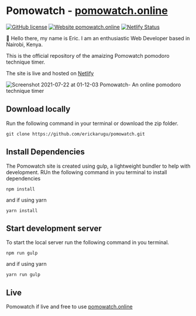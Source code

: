 # Pomowatch - [pomowatch.online](https://pomowatch.online)
[![GitHub license](https://img.shields.io/github/license/Naereen/StrapDown.js.svg)](https://github.com/Naereen/StrapDown.js/blob/master/LICENSE) [![Website pomowatch.online](https://img.shields.io/website-up-down-green-red/http/pomowatch.online.svg)](http://pomowatch.online/) [![Netlify Status](https://api.netlify.com/api/v1/badges/64858f54-2a66-4e87-ba37-5b72710266f7/deploy-status)](https://app.netlify.com/sites/sharp-borg-c9aef1/deploys)

:wave: Hello there, my name is Eric. I am an enthusiastic Web Developer based in Nairobi, Kenya.

This is the official repository of the amaizing Pomowatch pomodoro technique timer.

The site is live and hosted on [Netlify](https://netlify.com) 

![Screenshot 2021-07-22 at 01-12-03 Pomowatch- An online pomodoro technique timer](https://user-images.githubusercontent.com/26389470/126625647-33d4438a-5947-4d26-89d8-51512844403f.png)

## Download locally
Run the following command in your terminal or download the zip folder.
```
git clone https://github.com/erickarugu/pomowatch.git
```
## Install Dependencies
The Pomowatch site is created using gulp, a lightweight bundler to help with development. RUn the following command in you terminal to install dependencies
```
npm install 
```
and if using yarn
```
yarn install
```
## Start development server
To start the local server run the following command in you terminal.
```
npm run gulp
```
and if using yarn
```
yarn run gulp
```

## Live
Pomowatch if live and free to use
[pomowatch.online](https://pomowatch.online)
